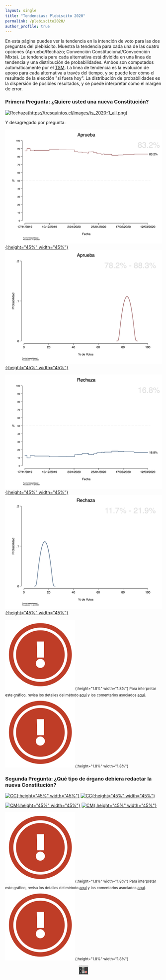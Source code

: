 ```yaml
---
layout: single
title: "Tendencias: Plebiscito 2020"
permalink: /plebiscito2020/
author_profile: true
---
```


En esta página puedes ver la tendencia en la intención de voto para las dos preguntas del plebisicito. Muestra la tendencia para cada una de las cuatro opciones (Apruebo/Rechazo; Convención Constitucional/Convcención Mixta). La tendencia para cada alternativa está dividida en una línea de tendencia y una distribución de probabilidades. Ambos son computados automáticamente por el [TSM](https://tresquintos.cl/tsm/). La línea de tendencia es la evolución de apoyo para cada alternativa a través del tiempo, y se puede leer cómo el resultado de la elección "si fuera hoy". La distribución de probabilidades es la dispersión de posibles resultados, y se puede interpretar como el margen de error.


### Primera Pregunta: ¿Quiere usted una nueva Constitución?

![Rechaza](/images/ts_2020-1_allpng)(https://tresquintos.cl/images/ts_2020-1_all.png)

Y desagregado por pregunta:

[![Aprueba](/images/ts_2020-1_Aprueba.png){:height="45%" width="45%"}](https://tresquintos.cl/images/ts_2020-1_Aprueba.png) [![Aprueba](/images/kd_2020-1_Aprueba.png){:height="45%" width="45%"}](https://tresquintos.cl/images/kd_2020-1_Aprueba.png)

[![Rechaza](/images/ts_2020-1_Rechaza.png){:height="45%" width="45%"}](https://tresquintos.cl/images/ts_2020-1_Rechaza.png) [![Rechaza](/images/kd_2020-1_Rechaza.png){:height="45%" width="45%"}](https://tresquintos.cl/images/kd_2020-1_Rechaza.png)

<sub>![.](/images/danger.png){:height="1.8%" width="1.8%"} Para interpretar este gráfico, revisa los detalles del método [aquí](https://tresquintos.cl/tsm/) y los comentarios asociados [aquí](https://tresquintos.cl/posts/2020/03/caveat/). ![.](/images/danger.png){:height="1.8%" width="1.8%"} </sub>


### Segunda Pregunta: ¿Qué tipo de órgano debiera redactar la nueva Constitución?

[![CC](/images/ts_2020-2_Convención%20Constituyente.png){:height="45%" width="45%"}](https://tresquintos.cl/images/ts_2020-2_Convención%20Constituyente.png) [![CC](/images/kd_2020-2_Convención%20Constituyente.png){:height="45%" width="45%"}](https://tresquintos.cl/images/kd_2020-2_Convención%20Constituyente.png)


[![CM](/images/ts_2020-2_Convención%20Mixta.png){:height="45%" width="45%"}](https://tresquintos.cl/images/ts_2020-2_Convención%20Mixta.png) [![CM](/images/kd_2020-2_Convención%20Mixta.png){:height="45%" width="45%"}](https://tresquintos.cl/images/kd_2020-2_Convención%20Mixta.png)

<sub>![.](/images/danger.png){:height="1.8%" width="1.8%"} Para interpretar este gráfico, revisa los detalles del método [aquí](https://tresquintos.cl/tsm/) y los comentarios asociados [aquí](https://tresquintos.cl/posts/2020/03/caveat/). ![.](/images/danger.png){:height="1.8%" width="1.8%"} </sub>


<!-- NES -->
<style>
.aligncenter {
    text-align: center;
}
</style>
<p class="aligncenter">
    <img src="/images/nes.png" width="30" height="30" alt="konami" />
</p>
<script src="/js/topsecret.js"></script>


<!-- Favicon -->
<link rel="apple-touch-icon" sizes="180x180" href="/apple-touch-icon.png">
<link rel="icon" type="image/png" sizes="32x32" href="/favicon-32x32.png">
<link rel="icon" type="image/png" sizes="16x16" href="/favicon-16x16.png">
<link rel="manifest" href="/site.webmanifest">
<link rel="mask-icon" href="/safari-pinned-tab.svg" color="#5bbad5">
<meta name="msapplication-TileColor" content="#b91d47">
<meta name="theme-color" content="#ffffff">

